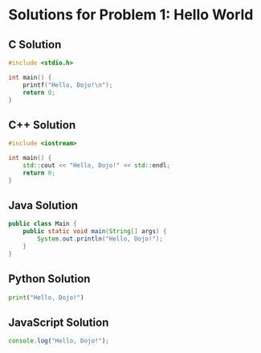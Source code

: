 # Solutions for Problem 1: Hello World

## C Solution
```c
#include <stdio.h>

int main() {
    printf("Hello, Dojo!\n");
    return 0;
}
```

## C++ Solution
```cpp
#include <iostream>

int main() {
    std::cout << "Hello, Dojo!" << std::endl;
    return 0;
}
```

## Java Solution
```java
public class Main {
    public static void main(String[] args) {
        System.out.println("Hello, Dojo!");
    }
}
```

## Python Solution
```python
print("Hello, Dojo!")
```

## JavaScript Solution
```javascript
console.log("Hello, Dojo!");
```
